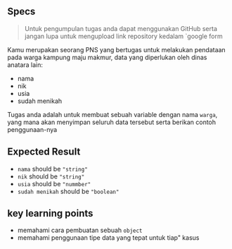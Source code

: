 ## Specs

> Untuk pengumpulan tugas anda dapat menggunakan GitHub serta jangan lupa untuk mengupload link repository kedalam `google form

Kamu merupakan seorang PNS yang bertugas untuk melakukan pendataan pada warga kampung maju makmur, data yang diperlukan oleh dinas anatara lain:

- nama
- nik
- usia
- sudah menikah<br>

Tugas anda adalah untuk membuat sebuah variable dengan nama `warga`, yang mana akan menyimpan seluruh data tersebut serta berikan contoh penggunaan-nya

## Expected Result
- `nama` should be `"string"`
- `nik` should be `"string"`
- `usia` should be `"nummber"`
- `sudah menikah` should be `"boolean"`

## key learning points
- memahami cara pembuatan sebuah `object`
- memahami penggunaan tipe data yang tepat untuk tiap" kasus